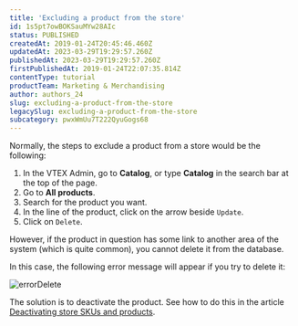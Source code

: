 ```yaml
---
title: 'Excluding a product from the store'
id: 1s5pt7owBOKSauMYw28AIc
status: PUBLISHED
createdAt: 2019-01-24T20:45:46.460Z
updatedAt: 2023-03-29T19:29:57.260Z
publishedAt: 2023-03-29T19:29:57.260Z
firstPublishedAt: 2019-01-24T22:07:35.814Z
contentType: tutorial
productTeam: Marketing & Merchandising
author: authors_24
slug: excluding-a-product-from-the-store
legacySlug: excluding-a-product-from-the-store
subcategory: pwxWmUu7T222QyuGogs68
---
```


Normally, the steps to exclude a product from a store would be the following:

1. In the VTEX Admin, go to __Catalog__, or type __Catalog__ in the search bar at the top of the page.
2. Go to __All products__.
3. Search for the product you want.
4. In the line of the product, click on the arrow beside `Update`.
5. Click on `Delete`.

However, if the product in question has some link to another area of the system (which is quite common), you cannot delete it from the database.

In this case, the following error message will appear if you try to delete it:

![errorDelete](//images.contentful.com/alneenqid6w5/19vbt8GlfOK0IMEMEo86Gu/75d44c69a5d553d485daa668d1ab19bc/erroExcluir.png)

The solution is to deactivate the product. See how to do this in the article [Deactivating store SKUs and products](/en/tutorial/deactivating-store-skus-and-products).
